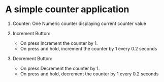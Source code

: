 # A simple counter application

1. Counter: One Numeric counter displaying current counter value
   
1. Increment Button:
   - On press Increment the counter by 1.
   - On press and hold, increment the counter by 1 every 0.2 seconds
   
1. Decrement Button:
   - On press Decrement the counter by 1.
   - On press and hold, decrement the counter by 1 every 0.2 seconds
